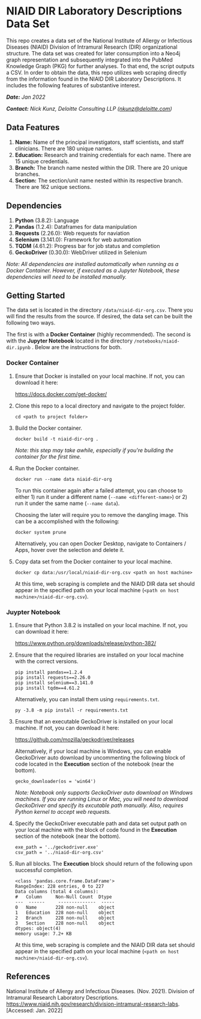 # NIAID DIR Laboratory Descriptions Data Set
This repo creates a data set of the National Institute of Allergy or Infectious Diseases (NIAID) Division of Intramural Research (DIR) organizational structure. The data set was created for later consumption into a Neo4j graph representation and subsequently integrated into the PubMed Knowledge Graph (PKG) for further analyses. To that end, the script outputs a CSV. In order to obtain the data, this repo utilizes web scraping directly from the information found in the NIAID DIR Laboratory Descriptions. It includes the following features of substantive interest.

_**Date:** Jan 2022_

_**Contact:** Nick Kunz, Deloitte Consulting LLP (nkunz@deloitte.com)_

## Data Features
1. **Name:** Name of the principal investigators, staff scientists, and staff clinicians. There are 180 unique names.
2.  **Education:** Research and training credentials for each name. There are 15 unique credentials.
3. **Branch:** The branch name nested within the DIR. There are 20 unique branches.
4. **Section:** The section/unit name nested within its respective branch. There are 162 unique sections.

## Dependencies
1. **Python** (3.8.2): Language
2. **Pandas** (1.2.4): Dataframes for data manipulation
3. **Requests** (2.26.0): Web requests for naviation
3. **Selenium** (3.141.0): Framework for web automation
4. **TQDM** (4.61.2): Progress bar for job status and completion
5. **GeckoDriver** (0.30.0): WebDriver utilized in Selenium 

_Note: All dependencies are installed automatically when running as a Docker Container. However, if executed as a Jupyter Notebook, these dependencies will need to be installed manually._

## Getting Started

The data set is located in the directory ```/data/niaid-dir-org.csv```. There you will find the results from the source. If desired, the data set can be built the following two ways.

The first is with a **Docker Container** (highly recommended). The second is with the **Jupyter Notebook** located in the directory ```/notebooks/niaid-dir.ipynb``` . Below are the instructions for both.

### Docker Container

1. Ensure that Docker is installed on your local machine. If not, you can download it here: 

    https://docs.docker.com/get-docker/

2. Clone this repo to a local directory and navigate to the project folder.

    ```cd <path to project folder>```

3. Build the Docker container.

    ```docker build -t niaid-dir-org .```

    _Note: this step may take awhile, especially if you're building the container for the first time._

4. Run the Docker container.

    ```docker run --name data niaid-dir-org```

    To run this container again after a failed attempt, you can choose to either 1) run it under a different name (```--name <different-name>```) or 2) run it under the same name (```--name data```). 
    
    Choosing the later will require you to remove the dangling image. This can be a accomplished with the following:

    ```docker system prune```

    Alternatively, you can open Docker Desktop, navigate to Containers / Apps, hover over the selection and delete it.

5. Copy data set from the Docker container to your local machine.

    ```docker cp data:/usr/local/niaid-dir-org.csv <path on host machine> ```

    At this time, web scraping is complete and the NIAID DIR data set should appear in the specified path on your local machine (```<path on host machine>/niaid-dir-org.csv```).

### Juypter Notebook

1. Ensure that Python 3.8.2 is installed on your local machine. If not, you can download it here: 

    https://www.python.org/downloads/release/python-382/

2. Ensure that the required libraries are installed on your local machine with the correct versions.

    ```
    pip install pandas==1.2.4
    pip install requests==2.26.0
    pip install selenium==3.141.0
    pip install tqdm==4.61.2
    ```

    Alternatively, you can install them using ```requirements.txt```.
    ```
    py -3.8 -m pip install -r requirements.txt
    ```

3. Ensure that an executable GeckoDriver is installed on your local machine. If not, you can download it here:

    https://github.com/mozilla/geckodriver/releases

    Alternatively, if your local machine is Windows, you can enable GeckoDriver auto download by uncommenting the following block of code located in the **Execution** section of the notebook (near the bottom).

    ```
    gecko_downloader(os = 'win64')
    ```

    _Note: Notebook only supports GeckoDriver auto download on Windows machines. If you are running Linux or Mac, you will need to download GeckoDriver and specify its excutable path manually. Also, requires Python kernel to accept web requests._

4. Specify the GeckoDriver executable path and data set output path on your local machine with the block of code found in the **Execution** section of the notebook (near the bottom).
    ```
    exe_path = '../geckodriver.exe'
    csv_path = '../niaid-dir-org.csv'
    ```

5. Run all blocks. The **Execution** block should return of the following upon successful completion.

    ```
    <class 'pandas.core.frame.DataFrame'>
    RangeIndex: 228 entries, 0 to 227
    Data columns (total 4 columns):
    #   Column     Non-Null Count  Dtype 
    ---  ------     --------------  ----- 
    0   Name       228 non-null    object
    1   Education  228 non-null    object
    2   Branch     228 non-null    object
    3   Section    228 non-null    object
    dtypes: object(4)
    memory usage: 7.2+ KB
    ```
    At this time, web scraping is complete and the NIAID DIR data set should appear in the specified path on your local machine (```<path on host machine>/niaid-dir-org.csv```).

## References
National Institute of Allergy and Infectious Diseases. (Nov. 2021). Division of Intramural Research Laboratory Descriptions. https://www.niaid.nih.gov/research/division-intramural-research-labs. [Accessed: Jan. 2022]
